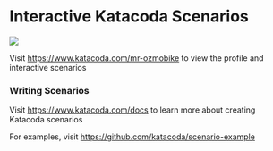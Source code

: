 # Interactive Katacoda Scenarios

[![](http://shields.katacoda.com/katacoda/mr-ozmobike/count.svg)](https://www.katacoda.com/mr-ozmobike "Get your profile on Katacoda.com")

Visit https://www.katacoda.com/mr-ozmobike to view the profile and interactive scenarios

### Writing Scenarios
Visit https://www.katacoda.com/docs to learn more about creating Katacoda scenarios

For examples, visit https://github.com/katacoda/scenario-example
